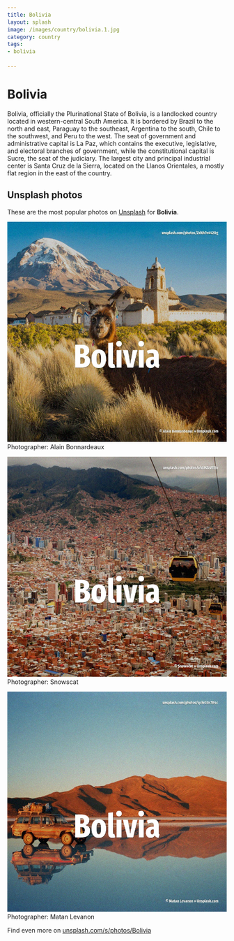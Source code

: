 ```yaml
---
title: Bolivia
layout: splash
image: /images/country/bolivia.1.jpg
category: country
tags:
- bolivia

---
```

# Bolivia

Bolivia, officially the Plurinational State of Bolivia, is a landlocked country located in  western-central South America. It is bordered by Brazil to the north and east, Paraguay to the southeast, Argentina to the south,  Chile to the southwest, and Peru to the west. The seat of government and administrative capital is La Paz, which contains the executive,  legislative, and electoral branches of government, while the constitutional capital is Sucre, the  seat of the judiciary. The largest city and principal industrial center is Santa Cruz de la Sierra, located on the Llanos  Orientales, a mostly flat region in the east of the country.  

 
## Unsplash photos
These are the most popular photos on [Unsplash](https://unsplash.com) for **Bolivia**.
 
![Bolivia](/images/country/bolivia.1.jpg)
Photographer:  Alain Bonnardeaux
 
![Bolivia](/images/country/bolivia.2.jpg)
Photographer:  Snowscat
 
![Bolivia](/images/country/bolivia.3.jpg)
Photographer:  Matan Levanon
 
Find even more on [unsplash.com/s/photos/Bolivia](https://unsplash.com/s/photos/Bolivia)
 

